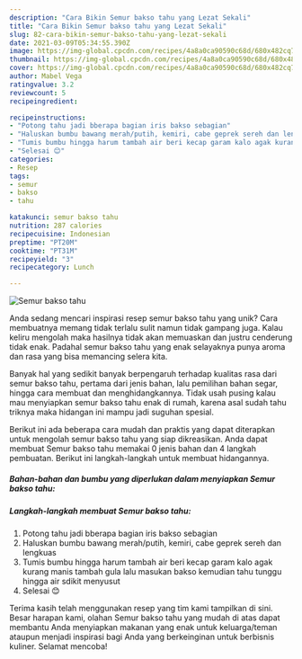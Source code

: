 ```yaml
---
description: "Cara Bikin Semur bakso tahu yang Lezat Sekali"
title: "Cara Bikin Semur bakso tahu yang Lezat Sekali"
slug: 82-cara-bikin-semur-bakso-tahu-yang-lezat-sekali
date: 2021-03-09T05:34:55.390Z
image: https://img-global.cpcdn.com/recipes/4a8a0ca90590c68d/680x482cq70/semur-bakso-tahu-foto-resep-utama.jpg
thumbnail: https://img-global.cpcdn.com/recipes/4a8a0ca90590c68d/680x482cq70/semur-bakso-tahu-foto-resep-utama.jpg
cover: https://img-global.cpcdn.com/recipes/4a8a0ca90590c68d/680x482cq70/semur-bakso-tahu-foto-resep-utama.jpg
author: Mabel Vega
ratingvalue: 3.2
reviewcount: 5
recipeingredient:

recipeinstructions:
- "Potong tahu jadi bberapa bagian iris bakso sebagian"
- "Haluskan bumbu bawang merah/putih, kemiri, cabe geprek sereh dan lengkuas"
- "Tumis bumbu hingga harum tambah air beri kecap garam kalo agak kurang manis tambah gula lalu masukan bakso kemudian tahu tunggu hingga air sdikit menyusut"
- "Selesai 😊"
categories:
- Resep
tags:
- semur
- bakso
- tahu

katakunci: semur bakso tahu 
nutrition: 287 calories
recipecuisine: Indonesian
preptime: "PT20M"
cooktime: "PT31M"
recipeyield: "3"
recipecategory: Lunch

---
```



![Semur bakso tahu](https://img-global.cpcdn.com/recipes/4a8a0ca90590c68d/680x482cq70/semur-bakso-tahu-foto-resep-utama.jpg)

Anda sedang mencari inspirasi resep semur bakso tahu yang unik? Cara membuatnya memang tidak terlalu sulit namun tidak gampang juga. Kalau keliru mengolah maka hasilnya tidak akan memuaskan dan justru cenderung tidak enak. Padahal semur bakso tahu yang enak selayaknya punya aroma dan rasa yang bisa memancing selera kita.

Banyak hal yang sedikit banyak berpengaruh terhadap kualitas rasa dari semur bakso tahu, pertama dari jenis bahan, lalu pemilihan bahan segar, hingga cara membuat dan menghidangkannya. Tidak usah pusing kalau mau menyiapkan semur bakso tahu enak di rumah, karena asal sudah tahu triknya maka hidangan ini mampu jadi suguhan spesial.




Berikut ini ada beberapa cara mudah dan praktis yang dapat diterapkan untuk mengolah semur bakso tahu yang siap dikreasikan. Anda dapat membuat Semur bakso tahu memakai 0 jenis bahan dan 4 langkah pembuatan. Berikut ini langkah-langkah untuk membuat hidangannya.

<!--inarticleads1-->

##### Bahan-bahan dan bumbu yang diperlukan dalam menyiapkan Semur bakso tahu:





<!--inarticleads2-->

##### Langkah-langkah membuat Semur bakso tahu:

1. Potong tahu jadi bberapa bagian iris bakso sebagian
1. Haluskan bumbu bawang merah/putih, kemiri, cabe geprek sereh dan lengkuas
1. Tumis bumbu hingga harum tambah air beri kecap garam kalo agak kurang manis tambah gula lalu masukan bakso kemudian tahu tunggu hingga air sdikit menyusut
1. Selesai 😊




Terima kasih telah menggunakan resep yang tim kami tampilkan di sini. Besar harapan kami, olahan Semur bakso tahu yang mudah di atas dapat membantu Anda menyiapkan makanan yang enak untuk keluarga/teman ataupun menjadi inspirasi bagi Anda yang berkeinginan untuk berbisnis kuliner. Selamat mencoba!
